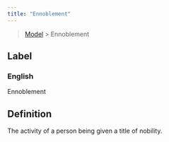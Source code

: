 ```yaml
---
title: "Ennoblement"
---
```


> [Model](../../) > Ennoblement

## Label

### English
Ennoblement


## Definition
The activity of a person being given a title of nobility. 


    
